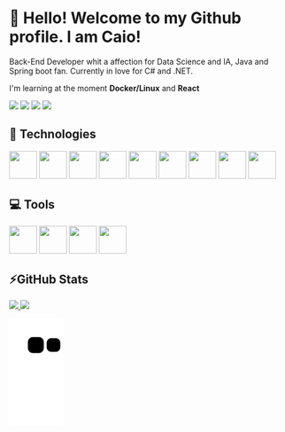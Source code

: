 # 👋 Hello! Welcome to my Github profile. I am Caio!

Back-End Developer whit a affection for Data Science and IA, Java and Spring boot fan. Currently in love for C# and .NET.

I'm learning at the moment <b>Docker/Linux</b> and <b>React</b>


<div>
<a href="https://instagram.com/caioverso_" target="_blank"><img src="https://img.shields.io/badge/-Instagram-%23E4405F?style=for-the-badge&logo=instagram&logoColor=white" target="_blank"></a>
<a href="[https://www.twitch.tv/seu-usuário-aqui](https://medium.com/@caioserralvo182)" target="_blank"><img src="https://img.shields.io/badge/Medium-12100E?style=for-the-badge&logo=medium&logoColor=whit" target="_blank"></a>
<a href = "mailto:caioserralvo182@gmail.com"><img src="https://img.shields.io/badge/Gmail-D14836?style=for-the-badge&logo=gmail&logoColor=white" target="_blank"></a>
<a href="https://www.linkedin.com/in/caioandre-ds/" target="_blank"><img src="https://img.shields.io/badge/-LinkedIn-%230077B5?style=for-the-badge&logo=linkedin&logoColor=white" target="_blank"></a>   
</div>
          

## 🚀 Technologies

<img src="https://cdn.jsdelivr.net/gh/devicons/devicon/icons/java/java-original.svg" width="50" height="50" />  <img src="https://cdn.jsdelivr.net/gh/devicons/devicon/icons/spring/spring-original.svg" width="50" height="50" />  <img src="https://cdn.jsdelivr.net/gh/devicons/devicon/icons/postgresql/postgresql-original.svg" width="50" height="50" />  <img src="https://cdn.jsdelivr.net/gh/devicons/devicon/icons/mongodb/mongodb-original.svg" width="50" height="50" />  <img src="https://cdn.jsdelivr.net/gh/devicons/devicon/icons/css3/css3-original.svg" width="50" height="50" />  <img src="https://cdn.jsdelivr.net/gh/devicons/devicon/icons/html5/html5-original.svg" width="50" height="50" />  <img src="https://cdn.jsdelivr.net/gh/devicons/devicon/icons/javascript/javascript-original.svg" width="50" height="50" />  <img src="https://cdn.jsdelivr.net/gh/devicons/devicon/icons/python/python-original.svg" width="50" height="50" />  <img src="https://cdn.jsdelivr.net/gh/devicons/devicon/icons/docker/docker-original.svg" width="50" height="50" />

## 💻 Tools

<img src="https://cdn.jsdelivr.net/gh/devicons/devicon/icons/vscode/vscode-original.svg" width="50" height="50" />   <img src="https://cdn.jsdelivr.net/gh/devicons/devicon/icons/intellij/intellij-original.svg" width="50" height="50"  />   <img src="https://cdn.jsdelivr.net/gh/devicons/devicon/icons/jupyter/jupyter-original.svg" width="50" height="50"  />   <img src="https://cdn.jsdelivr.net/gh/devicons/devicon/icons/anaconda/anaconda-original.svg" width="50" height="50" />

## ⚡GitHub Stats

<div>
<a href="https://github.com/seu-usuário-aqui">
<img height="180em" src="https://github-readme-stats.vercel.app/api/top-langs/?username=caioandre182&layout=compact&langs_count=7&theme=dracula"/>
<img height="180em" src="https://github-readme-stats.vercel.app/api?username=caioandre182&show_icons=true&theme=dracula&include_all_commits=true&count_private=true"/>
</div>

<p>
  
</p>

<img src="https://github.com/rafaballerini/rafaballerini/blob/output/github-contribution-grid-snake.svg">


          
          

          

          
          
          
          

          
          
          
          


